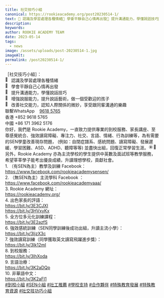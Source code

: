 ```yaml
---
title: 社交技巧小組
canonical: https://rookieacademy.org/post20230514-1/
text: 🌟 認識及學習處理各種情緒🌟 學會平靜自己心情再出發🌟 提升溝通能力，學懂說話技巧🌟 增強說服能力，提升說話藝術，做一個受歡迎的孩子🌟 改善社交能力，認知人際關係的微妙，享受跟同輩溝通的樂趣
description: 
keywords: 
author: ROOKIE ACADEMY TEAM
date: 2023-05-14
tags:
  - news
image: /assets/uploads/post-20230514-1.jpg
imageAlt: 
permalink: /post20230514-1/
---
```

<span class="x193iq5w xeuugli x13faqbe x1vvkbs x1xmvt09 x1lliihq x1s928wv xhkezso x1gmr53x x1cpjm7i x1fgarty x1943h6x xudqn12 x3x7a5m x6prxxf xvq8zen xo1l8bm xzsf02u x1yc453h" dir="auto"><div class="xdj266r x11i5rnm xat24cr x1mh8g0r x1vvkbs x126k92a"><div dir="auto" style="text-align: start;">［社交技巧小組］：</div></div><div class="x11i5rnm xat24cr x1mh8g0r x1vvkbs xtlvy1s x126k92a"><div dir="auto" style="text-align: start;"><span class="x3nfvp2 x1j61x8r x1fcty0u xdj266r xhhsvwb xat24cr xgzva0m xxymvpz xlup9mm x1kky2od"><img height="16" width="16" alt="🌟" referrerpolicy="origin-when-cross-origin" src="https://static.xx.fbcdn.net/images/emoji.php/v9/t39/1.5/16/1f31f.png"></span> 認識及學習處理各種情緒</div><div dir="auto" style="text-align: start;"><span class="x3nfvp2 x1j61x8r x1fcty0u xdj266r xhhsvwb xat24cr xgzva0m xxymvpz xlup9mm x1kky2od"><img height="16" width="16" alt="🌟" referrerpolicy="origin-when-cross-origin" src="https://static.xx.fbcdn.net/images/emoji.php/v9/t39/1.5/16/1f31f.png"></span> 學會平靜自己心情再出發</div><div dir="auto" style="text-align: start;"><span class="x3nfvp2 x1j61x8r x1fcty0u xdj266r xhhsvwb xat24cr xgzva0m xxymvpz xlup9mm x1kky2od"><img height="16" width="16" alt="🌟" referrerpolicy="origin-when-cross-origin" src="https://static.xx.fbcdn.net/images/emoji.php/v9/t39/1.5/16/1f31f.png"></span> 提升溝通能力，學懂說話技巧</div><div dir="auto" style="text-align: start;"><span class="x3nfvp2 x1j61x8r x1fcty0u xdj266r xhhsvwb xat24cr xgzva0m xxymvpz xlup9mm x1kky2od"><img height="16" width="16" alt="🌟" referrerpolicy="origin-when-cross-origin" src="https://static.xx.fbcdn.net/images/emoji.php/v9/t39/1.5/16/1f31f.png"></span> <span><a tabindex="-1"></a></span>增強說服能力，提升說話藝術，做一個受歡迎的孩子</div><div dir="auto" style="text-align: start;"><span class="x3nfvp2 x1j61x8r x1fcty0u xdj266r xhhsvwb xat24cr xgzva0m xxymvpz xlup9mm x1kky2od"><img height="16" width="16" alt="🌟" referrerpolicy="origin-when-cross-origin" src="https://static.xx.fbcdn.net/images/emoji.php/v9/t39/1.5/16/1f31f.png"></span> 改善社交能力，認知人際關係的微妙，享受跟同輩溝通的樂趣</div></div><div class="x11i5rnm xat24cr x1mh8g0r x1vvkbs xtlvy1s x126k92a"><div dir="auto" style="text-align: start;">聯繫WhatsApp <span><span dir="ltr"><i data-visualcompletion="css-img" class="x1b0d499 x1vv9jnp xahult9" style="background-image: url(&quot;https://static.xx.fbcdn.net/rsrc.php/v3/yM/r/WbsKhHEzuJa.png&quot;); background-position: 0px -686px; background-size: 26px 770px; width: 12px; height: 12px; background-repeat: no-repeat; display: inline-block;"></i><a class="x1i10hfl xjbqb8w x6umtig x1b1mbwd xaqea5y xav7gou x9f619 x1ypdohk xt0psk2 xe8uvvx xdj266r x11i5rnm xat24cr x1mh8g0r xexx8yu x4uap5 x18d9i69 xkhd6sd x16tdsg8 x1hl2dhg xggy1nq x1a2a7pz xt0b8zv x1fey0fg" href="https://api.whatsapp.com/send?phone=85296185765&amp;text=%E9%80%A3%E7%B5%90%EF%BC%9A%0Ahttps%3A%2F%2Ffb.me%2F2DgMtWOvF%0A%0A%E6%88%91%E5%9C%A8%20Facebook%20%E7%9C%8B%E5%88%B0%E9%80%99%E5%80%8B%E2%80%A6%E2%80%A6&amp;app=facebook&amp;fbclid=IwAR2ZJkrVUe7vtRy7Xmvask7ErUV46E0DB_oEJZ3289gpwaTS7hY76MCxmqQ" rel="nofollow noopener" role="link" tabindex="0" target="_blank">9618 5765</a></span></span> </div></div><div class="x11i5rnm xat24cr x1mh8g0r x1vvkbs xtlvy1s x126k92a"><div dir="auto" style="text-align: start;">香港 +852 9618 5765 </div></div><div class="x11i5rnm xat24cr x1mh8g0r x1vvkbs xtlvy1s x126k92a"><div dir="auto" style="text-align: start;">中國 +86 171 3962 5176</div></div><div class="x11i5rnm xat24cr x1mh8g0r x1vvkbs xtlvy1s x126k92a"><div dir="auto" style="text-align: start;"> 你好，我們是 Rookie Academy，一直致力提供專業的到校服務、家長講座、至尊感覺統合、強效讀寫障礙、專注力、社交、言語、情緒、行為訓練等，為有需要的SEN學童改善現存問題， (例如：自閉症譜系、感統問題、讀寫障礙、發展遲緩、學習困難、ASD、ADHD、聽障等等) 並盡快出組，回復正常學習生涯。<span class="x3nfvp2 x1j61x8r x1fcty0u xdj266r xhhsvwb xat24cr xgzva0m xxymvpz xlup9mm x1kky2od"><img height="16" width="16" alt="☀️" referrerpolicy="origin-when-cross-origin" src="https://static.xx.fbcdn.net/images/emoji.php/v9/tf4/1.5/16/2600.png"></span><span class="x3nfvp2 x1j61x8r x1fcty0u xdj266r xhhsvwb xat24cr xgzva0m xxymvpz xlup9mm x1kky2od"><img height="16" width="16" alt="🌈" referrerpolicy="origin-when-cross-origin" src="https://static.xx.fbcdn.net/images/emoji.php/v9/t6c/1.5/16/1f308.png"></span></div></div><div class="x11i5rnm xat24cr x1mh8g0r x1vvkbs xtlvy1s x126k92a"><div dir="auto" style="text-align: start;">另外，Rookie Academy 亦為主流學校的學生提供中英數及面試班等教學服務，希望莘莘學子能考出優良成績，升讀理想學校，貢獻社會。</div></div><div class="x11i5rnm xat24cr x1mh8g0r x1vvkbs xtlvy1s x126k92a"><div dir="auto" style="text-align: start;">1. （有SEN為主）教學及訓練 Facebook：</div></div><div class="x11i5rnm xat24cr x1mh8g0r x1vvkbs xtlvy1s x126k92a"><div dir="auto" style="text-align: start;"><span><a class="x1i10hfl xjbqb8w x6umtig x1b1mbwd xaqea5y xav7gou x9f619 x1ypdohk xt0psk2 xe8uvvx xdj266r x11i5rnm xat24cr x1mh8g0r xexx8yu x4uap5 x18d9i69 xkhd6sd x16tdsg8 x1hl2dhg xggy1nq x1a2a7pz xt0b8zv x1qq9wsj xo1l8bm" href="https://www.facebook.com/rookieacademysensen/?__cft__[0]=AZUcgyB7z3CprUfWEIc79T6X3hhcLjdykSwlDPZ1CsXITFTy4wuao8xQrPu8n7KhNsppjQqsCz5AL_75ZUh2H-QwyCrj-vp31LFyPCtxaVbFI5kAmiRGtm_rhgj3IJvur2HPNFRqmc6JBzebPN0Bd6SzxGpRQdClukj83J3ihKOkrOntNra5XOVfanbgtlScCAQ&amp;__tn__=kK-R" role="link" tabindex="0"><span class="xt0psk2"><span>https://www.facebook.com/rookieacademysensen/</span></span></a></span></div></div><div class="x11i5rnm xat24cr x1mh8g0r x1vvkbs xtlvy1s x126k92a"><div dir="auto" style="text-align: start;">2. （無SEN為主）主流學科 Facebook ：</div></div><div class="x11i5rnm xat24cr x1mh8g0r x1vvkbs xtlvy1s x126k92a"><div dir="auto" style="text-align: start;"><span><a class="x1i10hfl xjbqb8w x6umtig x1b1mbwd xaqea5y xav7gou x9f619 x1ypdohk xt0psk2 xe8uvvx xdj266r x11i5rnm xat24cr x1mh8g0r xexx8yu x4uap5 x18d9i69 xkhd6sd x16tdsg8 x1hl2dhg xggy1nq x1a2a7pz xt0b8zv x1qq9wsj xo1l8bm" href="https://www.facebook.com/rookieacademyaaa/?__cft__[0]=AZUcgyB7z3CprUfWEIc79T6X3hhcLjdykSwlDPZ1CsXITFTy4wuao8xQrPu8n7KhNsppjQqsCz5AL_75ZUh2H-QwyCrj-vp31LFyPCtxaVbFI5kAmiRGtm_rhgj3IJvur2HPNFRqmc6JBzebPN0Bd6SzxGpRQdClukj83J3ihKOkrOntNra5XOVfanbgtlScCAQ&amp;__tn__=kK-R" role="link" tabindex="0"><span class="xt0psk2"><span>https://www.facebook.com/rookieacademyaaa/</span></span></a></span></div></div><div class="x11i5rnm xat24cr x1mh8g0r x1vvkbs xtlvy1s x126k92a"><div dir="auto" style="text-align: start;">3. Rookie Academy 網址：</div></div><div class="x11i5rnm xat24cr x1mh8g0r x1vvkbs xtlvy1s x126k92a"><div dir="auto" style="text-align: start;"><span><a class="x1i10hfl xjbqb8w x6umtig x1b1mbwd xaqea5y xav7gou x9f619 x1ypdohk xt0psk2 xe8uvvx xdj266r x11i5rnm xat24cr x1mh8g0r xexx8yu x4uap5 x18d9i69 xkhd6sd x16tdsg8 x1hl2dhg xggy1nq x1a2a7pz xt0b8zv x1fey0fg" href="https://rookieacademy.org/?fbclid=IwAR1Z1PC0nGuNOr4uBPJyvTaiR5GhOI0bZD0NlqZepqsvFohfMiLnF0xIMj4" rel="nofollow noopener" role="link" tabindex="0" target="_blank">https://rookieacademy.org/</a></span></div></div><div class="x11i5rnm xat24cr x1mh8g0r x1vvkbs xtlvy1s x126k92a"><div dir="auto" style="text-align: start;">4. 出色家長的評語：</div></div><div class="x11i5rnm xat24cr x1mh8g0r x1vvkbs xtlvy1s x126k92a"><div dir="auto" style="text-align: start;"><span><a class="x1i10hfl xjbqb8w x6umtig x1b1mbwd xaqea5y xav7gou x9f619 x1ypdohk xt0psk2 xe8uvvx xdj266r x11i5rnm xat24cr x1mh8g0r xexx8yu x4uap5 x18d9i69 xkhd6sd x16tdsg8 x1hl2dhg xggy1nq x1a2a7pz xt0b8zv x1fey0fg" href="https://bit.ly/3E3CJXI?fbclid=IwAR2UWvNk48AO6wmGXA1XYWkgzhDvTJQNV1Tg-tajZYyBxjVDk_b7TpyosZA" rel="nofollow noopener" role="link" tabindex="0" target="_blank">https://bit.ly/3E3CJXI</a></span></div></div><div class="x11i5rnm xat24cr x1mh8g0r x1vvkbs xtlvy1s x126k92a"><div dir="auto" style="text-align: start;"><span><a class="x1i10hfl xjbqb8w x6umtig x1b1mbwd xaqea5y xav7gou x9f619 x1ypdohk xt0psk2 xe8uvvx xdj266r x11i5rnm xat24cr x1mh8g0r xexx8yu x4uap5 x18d9i69 xkhd6sd x16tdsg8 x1hl2dhg xggy1nq x1a2a7pz xt0b8zv x1fey0fg" href="https://bit.ly/3HVxyKx?fbclid=IwAR29Kt2eS8H5x_LK93L6_j_dBCMk7UTNTq08yKvtQzzGlrfPrRlkgaFCrug" rel="nofollow noopener" role="link" tabindex="0" target="_blank">https://bit.ly/3HVxyKx</a></span></div></div><div class="x11i5rnm xat24cr x1mh8g0r x1vvkbs xtlvy1s x126k92a"><div dir="auto" style="text-align: start;">5. 全方位多元化訓練課程：</div></div><div class="x11i5rnm xat24cr x1mh8g0r x1vvkbs xtlvy1s x126k92a"><div dir="auto" style="text-align: start;"><span><a class="x1i10hfl xjbqb8w x6umtig x1b1mbwd xaqea5y xav7gou x9f619 x1ypdohk xt0psk2 xe8uvvx xdj266r x11i5rnm xat24cr x1mh8g0r xexx8yu x4uap5 x18d9i69 xkhd6sd x16tdsg8 x1hl2dhg xggy1nq x1a2a7pz xt0b8zv x1fey0fg" href="https://bit.ly/3E2azfS?fbclid=IwAR0cpOjw8l1roovVWJgiOBd9pxk1Ff2SyxcoSDjH1wKqukxFJ_LH1HkdThg" rel="nofollow noopener" role="link" tabindex="0" target="_blank">https://bit.ly/3E2azfS</a></span></div></div><div class="x11i5rnm xat24cr x1mh8g0r x1vvkbs xtlvy1s x126k92a"><div dir="auto" style="text-align: start;">6. 強效感統訓練（SEN同學訓練後成功出組，升讀主流小學）：</div></div><div class="x11i5rnm xat24cr x1mh8g0r x1vvkbs xtlvy1s x126k92a"><div dir="auto" style="text-align: start;"><span><a class="x1i10hfl xjbqb8w x6umtig x1b1mbwd xaqea5y xav7gou x9f619 x1ypdohk xt0psk2 xe8uvvx xdj266r x11i5rnm xat24cr x1mh8g0r xexx8yu x4uap5 x18d9i69 xkhd6sd x16tdsg8 x1hl2dhg xggy1nq x1a2a7pz xt0b8zv x1fey0fg" href="https://bit.ly/3IjzX3c?fbclid=IwAR327KRk_pbB6a4LPbEraOo4IaGWVoqIFTBBeZk_R8-vMt2GpPxWwHL1M7U" rel="nofollow noopener" role="link" tabindex="0" target="_blank">https://bit.ly/3IjzX3c</a></span></div></div><div class="x11i5rnm xat24cr x1mh8g0r x1vvkbs xtlvy1s x126k92a"><div dir="auto" style="text-align: start;">7. 強效讀寫訓練（同學獲取英文讀寫飛躍進步獎）：</div></div><div class="x11i5rnm xat24cr x1mh8g0r x1vvkbs xtlvy1s x126k92a"><div dir="auto" style="text-align: start;"><span><a class="x1i10hfl xjbqb8w x6umtig x1b1mbwd xaqea5y xav7gou x9f619 x1ypdohk xt0psk2 xe8uvvx xdj266r x11i5rnm xat24cr x1mh8g0r xexx8yu x4uap5 x18d9i69 xkhd6sd x16tdsg8 x1hl2dhg xggy1nq x1a2a7pz xt0b8zv x1fey0fg" href="https://l.facebook.com/l.php?u=https%3A%2F%2Fbit.ly%2F3Ik12mI%3Ffbclid%3DIwAR3FEE2xxgg7sStCMmnxGcgHSNG4BMbVI46ix665bqtjGlokVfvSdJ_Meos&amp;h=AT3gDSxfYBi5ya7ofpc5ig_gDEPTditTZQ1X28z8DXaS1uIk-R5dhATH6KsweuqSr_KeqhjuDOY6GxXjX57p6Cg2w2pinirfsh1KWcOSZuAvKtbhhPJDb6F3ohYHc3_Pqw7C&amp;__tn__=-UK-R&amp;c[0]=AT1Nrd9YzIq-xyN3Gc60kG0HLnLcD2oHJIhl_nNOBCiiBNlYTDvmQyZqv7dlCiMsj-18AnHLgS960CMyPh5gPuQpwQ2VATPJV_E6kISLun2OISWJLOE9zfDWuB-FVlMdgAe4bSd5ehTsTKL_S9XnmAj6fvsBSN1Y2JlrS0kVcczDRo7lXybkC7_ULFIM9WsFGWMpDxvPT5WD" rel="nofollow noopener" role="link" tabindex="0" target="_blank">https://bit.ly/3Ik12mI</a></span></div></div><div class="x11i5rnm xat24cr x1mh8g0r x1vvkbs xtlvy1s x126k92a"><div dir="auto" style="text-align: start;">8. 到校服務：</div></div><div class="x11i5rnm xat24cr x1mh8g0r x1vvkbs xtlvy1s x126k92a"><div dir="auto" style="text-align: start;"><span><a class="x1i10hfl xjbqb8w x6umtig x1b1mbwd xaqea5y xav7gou x9f619 x1ypdohk xt0psk2 xe8uvvx xdj266r x11i5rnm xat24cr x1mh8g0r xexx8yu x4uap5 x18d9i69 xkhd6sd x16tdsg8 x1hl2dhg xggy1nq x1a2a7pz xt0b8zv x1fey0fg" href="https://bit.ly/3IhXoda?fbclid=IwAR3FEE2xxgg7sStCMmnxGcgHSNG4BMbVI46ix665bqtjGlokVfvSdJ_Meos" rel="nofollow noopener" role="link" tabindex="0" target="_blank">https://bit.ly/3IhXoda</a></span></div></div><div class="x11i5rnm xat24cr x1mh8g0r x1vvkbs xtlvy1s x126k92a"><div dir="auto" style="text-align: start;">9. 言語治療：</div></div><div class="x11i5rnm xat24cr x1mh8g0r x1vvkbs xtlvy1s x126k92a"><div dir="auto" style="text-align: start;"><span><a class="x1i10hfl xjbqb8w x6umtig x1b1mbwd xaqea5y xav7gou x9f619 x1ypdohk xt0psk2 xe8uvvx xdj266r x11i5rnm xat24cr x1mh8g0r xexx8yu x4uap5 x18d9i69 xkhd6sd x16tdsg8 x1hl2dhg xggy1nq x1a2a7pz xt0b8zv x1fey0fg" href="https://l.facebook.com/l.php?u=https%3A%2F%2Fbit.ly%2F3K2aDQp%3Ffbclid%3DIwAR3TIoaW3Q9dfW1OEq70NnqCw80zaoClIW7JoC5gQrTfsHRoiHT19NnwrJs&amp;h=AT1tSJPBtXTMNYQ8lt7qn-KUbLvp3aFhowblj2cEYOl104Y9Dsc-uv62qQkgS3MZVbWmblE_JYkDu29360FYs5cG6c5gfs6btOvruBYJUlUM5U8skzHkqWsM2JLPN_6RMpq1&amp;__tn__=-UK-R&amp;c[0]=AT1Nrd9YzIq-xyN3Gc60kG0HLnLcD2oHJIhl_nNOBCiiBNlYTDvmQyZqv7dlCiMsj-18AnHLgS960CMyPh5gPuQpwQ2VATPJV_E6kISLun2OISWJLOE9zfDWuB-FVlMdgAe4bSd5ehTsTKL_S9XnmAj6fvsBSN1Y2JlrS0kVcczDRo7lXybkC7_ULFIM9WsFGWMpDxvPT5WD" rel="nofollow noopener" role="link" tabindex="0" target="_blank">https://bit.ly/3K2aDQp</a></span></div></div><div class="x11i5rnm xat24cr x1mh8g0r x1vvkbs xtlvy1s x126k92a"><div dir="auto" style="text-align: start;">10. 非華語中文：</div></div><div class="x11i5rnm xat24cr x1mh8g0r x1vvkbs xtlvy1s x126k92a"><div dir="auto" style="text-align: start;"><span><a class="x1i10hfl xjbqb8w x6umtig x1b1mbwd xaqea5y xav7gou x9f619 x1ypdohk xt0psk2 xe8uvvx xdj266r x11i5rnm xat24cr x1mh8g0r xexx8yu x4uap5 x18d9i69 xkhd6sd x16tdsg8 x1hl2dhg xggy1nq x1a2a7pz xt0b8zv x1fey0fg" href="https://bit.ly/3K2aFI1?fbclid=IwAR10N-lGFbHN5D8wUyHE0-6Oy4h5liTUaCS6ciPGX-qDLaqPpFVxJmPbBxc" rel="nofollow noopener" role="link" tabindex="0" target="_blank">https://bit.ly/3K2aFI1</a></span></div></div><div class="x11i5rnm xat24cr x1mh8g0r x1vvkbs xtlvy1s x126k92a"><div dir="auto" style="text-align: start;"><span><a class="x1i10hfl xjbqb8w x6umtig x1b1mbwd xaqea5y xav7gou x9f619 x1ypdohk xt0psk2 xe8uvvx xdj266r x11i5rnm xat24cr x1mh8g0r xexx8yu x4uap5 x18d9i69 xkhd6sd x16tdsg8 x1hl2dhg xggy1nq x1a2a7pz xt0b8zv x1qq9wsj xo1l8bm" href="https://www.facebook.com/hashtag/%E5%88%B0%E6%A0%A1%E5%B0%8F%E7%B5%84?__eep__=6&amp;__cft__[0]=AZUcgyB7z3CprUfWEIc79T6X3hhcLjdykSwlDPZ1CsXITFTy4wuao8xQrPu8n7KhNsppjQqsCz5AL_75ZUh2H-QwyCrj-vp31LFyPCtxaVbFI5kAmiRGtm_rhgj3IJvur2HPNFRqmc6JBzebPN0Bd6SzxGpRQdClukj83J3ihKOkrOntNra5XOVfanbgtlScCAQ&amp;__tn__=*NK-R" role="link" tabindex="0">#到校小組</a></span> <span><a class="x1i10hfl xjbqb8w x6umtig x1b1mbwd xaqea5y xav7gou x9f619 x1ypdohk xt0psk2 xe8uvvx xdj266r x11i5rnm xat24cr x1mh8g0r xexx8yu x4uap5 x18d9i69 xkhd6sd x16tdsg8 x1hl2dhg xggy1nq x1a2a7pz xt0b8zv x1qq9wsj xo1l8bm" href="https://www.facebook.com/hashtag/sen%E5%B0%8F%E7%B5%84?__eep__=6&amp;__cft__[0]=AZUcgyB7z3CprUfWEIc79T6X3hhcLjdykSwlDPZ1CsXITFTy4wuao8xQrPu8n7KhNsppjQqsCz5AL_75ZUh2H-QwyCrj-vp31LFyPCtxaVbFI5kAmiRGtm_rhgj3IJvur2HPNFRqmc6JBzebPN0Bd6SzxGpRQdClukj83J3ihKOkrOntNra5XOVfanbgtlScCAQ&amp;__tn__=*NK-R" role="link" tabindex="0">#SEN小組</a></span> <span><a class="x1i10hfl xjbqb8w x6umtig x1b1mbwd xaqea5y xav7gou x9f619 x1ypdohk xt0psk2 xe8uvvx xdj266r x11i5rnm xat24cr x1mh8g0r xexx8yu x4uap5 x18d9i69 xkhd6sd x16tdsg8 x1hl2dhg xggy1nq x1a2a7pz xt0b8zv x1qq9wsj xo1l8bm" href="https://www.facebook.com/hashtag/%E7%A4%BE%E5%B7%A5%E6%8E%A8%E8%96%A6?__eep__=6&amp;__cft__[0]=AZUcgyB7z3CprUfWEIc79T6X3hhcLjdykSwlDPZ1CsXITFTy4wuao8xQrPu8n7KhNsppjQqsCz5AL_75ZUh2H-QwyCrj-vp31LFyPCtxaVbFI5kAmiRGtm_rhgj3IJvur2HPNFRqmc6JBzebPN0Bd6SzxGpRQdClukj83J3ihKOkrOntNra5XOVfanbgtlScCAQ&amp;__tn__=*NK-R" role="link" tabindex="0">#社工推薦</a></span> <span><a class="x1i10hfl xjbqb8w x6umtig x1b1mbwd xaqea5y xav7gou x9f619 x1ypdohk xt0psk2 xe8uvvx xdj266r x11i5rnm xat24cr x1mh8g0r xexx8yu x4uap5 x18d9i69 xkhd6sd x16tdsg8 x1hl2dhg xggy1nq x1a2a7pz xt0b8zv x1qq9wsj xo1l8bm" href="https://www.facebook.com/hashtag/%E5%AD%B8%E6%A0%A1%E6%94%AF%E6%8C%81?__eep__=6&amp;__cft__[0]=AZUcgyB7z3CprUfWEIc79T6X3hhcLjdykSwlDPZ1CsXITFTy4wuao8xQrPu8n7KhNsppjQqsCz5AL_75ZUh2H-QwyCrj-vp31LFyPCtxaVbFI5kAmiRGtm_rhgj3IJvur2HPNFRqmc6JBzebPN0Bd6SzxGpRQdClukj83J3ihKOkrOntNra5XOVfanbgtlScCAQ&amp;__tn__=*NK-R" role="link" tabindex="0">#學校支持</a></span> <span><a class="x1i10hfl xjbqb8w x6umtig x1b1mbwd xaqea5y xav7gou x9f619 x1ypdohk xt0psk2 xe8uvvx xdj266r x11i5rnm xat24cr x1mh8g0r xexx8yu x4uap5 x18d9i69 xkhd6sd x16tdsg8 x1hl2dhg xggy1nq x1a2a7pz xt0b8zv x1qq9wsj xo1l8bm" href="https://www.facebook.com/hashtag/%E5%90%88%E4%BD%9C%E5%A4%A5%E4%BC%B4?__eep__=6&amp;__cft__[0]=AZUcgyB7z3CprUfWEIc79T6X3hhcLjdykSwlDPZ1CsXITFTy4wuao8xQrPu8n7KhNsppjQqsCz5AL_75ZUh2H-QwyCrj-vp31LFyPCtxaVbFI5kAmiRGtm_rhgj3IJvur2HPNFRqmc6JBzebPN0Bd6SzxGpRQdClukj83J3ihKOkrOntNra5XOVfanbgtlScCAQ&amp;__tn__=*NK-R" role="link" tabindex="0">#合作夥伴</a></span> <span><a class="x1i10hfl xjbqb8w x6umtig x1b1mbwd xaqea5y xav7gou x9f619 x1ypdohk xt0psk2 xe8uvvx xdj266r x11i5rnm xat24cr x1mh8g0r xexx8yu x4uap5 x18d9i69 xkhd6sd x16tdsg8 x1hl2dhg xggy1nq x1a2a7pz xt0b8zv x1qq9wsj xo1l8bm" href="https://www.facebook.com/hashtag/%E7%89%B9%E6%AE%8A%E6%95%99%E8%82%B2%E7%99%BC%E5%B1%95?__eep__=6&amp;__cft__[0]=AZUcgyB7z3CprUfWEIc79T6X3hhcLjdykSwlDPZ1CsXITFTy4wuao8xQrPu8n7KhNsppjQqsCz5AL_75ZUh2H-QwyCrj-vp31LFyPCtxaVbFI5kAmiRGtm_rhgj3IJvur2HPNFRqmc6JBzebPN0Bd6SzxGpRQdClukj83J3ihKOkrOntNra5XOVfanbgtlScCAQ&amp;__tn__=*NK-R" role="link" tabindex="0">#特殊教育發展</a></span> <span><a class="x1i10hfl xjbqb8w x6umtig x1b1mbwd xaqea5y xav7gou x9f619 x1ypdohk xt0psk2 xe8uvvx xdj266r x11i5rnm xat24cr x1mh8g0r xexx8yu x4uap5 x18d9i69 xkhd6sd x16tdsg8 x1hl2dhg xggy1nq x1a2a7pz xt0b8zv x1qq9wsj xo1l8bm" href="https://www.facebook.com/hashtag/%E7%89%B9%E6%AE%8A%E6%95%99%E8%82%B2%E8%B3%87%E6%BA%90?__eep__=6&amp;__cft__[0]=AZUcgyB7z3CprUfWEIc79T6X3hhcLjdykSwlDPZ1CsXITFTy4wuao8xQrPu8n7KhNsppjQqsCz5AL_75ZUh2H-QwyCrj-vp31LFyPCtxaVbFI5kAmiRGtm_rhgj3IJvur2HPNFRqmc6JBzebPN0Bd6SzxGpRQdClukj83J3ihKOkrOntNra5XOVfanbgtlScCAQ&amp;__tn__=*NK-R" role="link" tabindex="0">#特殊教育資源</a></span> <span><a class="x1i10hfl xjbqb8w x6umtig x1b1mbwd xaqea5y xav7gou x9f619 x1ypdohk xt0psk2 xe8uvvx xdj266r x11i5rnm xat24cr x1mh8g0r xexx8yu x4uap5 x18d9i69 xkhd6sd x16tdsg8 x1hl2dhg xggy1nq x1a2a7pz xt0b8zv x1qq9wsj xo1l8bm" href="https://www.facebook.com/hashtag/%E7%A4%BE%E4%BA%A4%E6%8A%80%E5%8A%9F%E5%B7%A7%E5%B0%8F%E7%B5%84?__eep__=6&amp;__cft__[0]=AZUcgyB7z3CprUfWEIc79T6X3hhcLjdykSwlDPZ1CsXITFTy4wuao8xQrPu8n7KhNsppjQqsCz5AL_75ZUh2H-QwyCrj-vp31LFyPCtxaVbFI5kAmiRGtm_rhgj3IJvur2HPNFRqmc6JBzebPN0Bd6SzxGpRQdClukj83J3ihKOkrOntNra5XOVfanbgtlScCAQ&amp;__tn__=*NK-R" role="link" tabindex="0">#社交技功巧小組</a></span></div></div></span>
